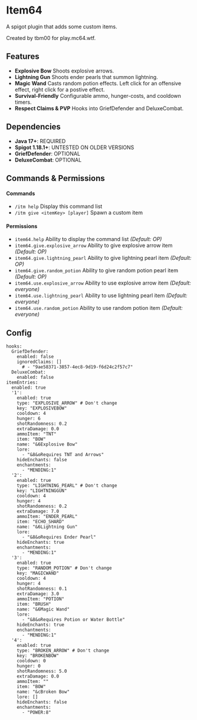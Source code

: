 # Item64
A spigot plugin that adds some custom items.

Created by tbm00 for play.mc64.wtf.

## Features
- **Explosive Bow** Shoots explosive arrows.
- **Lightning Gun** Shoots ender pearls that summon lightning.
- **Magic Wand** Casts random potion effects. Left click for an offensive effect, right click for a postive effect.
- **Survival-Friendly** Configurable ammo, hunger-costs, and cooldown timers.
- **Respect Claims & PVP** Hooks into GriefDefender and DeluxeCombat.

## Dependencies
- **Java 17+**: REQUIRED
- **Spigot 1.18.1+**: UNTESTED ON OLDER VERSIONS
- **GriefDefender**: OPTIONAL
- **DeluxeCombat**: OPTIONAL

## Commands & Permissions
#### Commands
- `/itm help` Display this command list
- `/itm give <itemKey> [player]` Spawn a custom item
#### Permissions
- `item64.help` Ability to display the command list *(Default: OP)*
- `item64.give.explosive_arrow` Ability to give explosive arrow item *(Default: OP)*
- `item64.give.lightning_pearl` Ability to give lightning pearl item *(Default: OP)*
- `item64.give.random_potion` Ability to give random potion pearl item *(Default: OP)*
- `item64.use.explosive_arrow` Ability to use explosive arrow item *(Default: everyone)*
- `item64.use.lightning_pearl` Ability to use lightning pearl item *(Default: everyone)*
- `item64.use.random_potion` Ability to use random potion item *(Default: everyone)*

## Config
```
hooks:
  GriefDefender:
    enabled: false
    ignoredClaims: []
      # - "9ae58371-3857-4ec8-9d19-f6d24c2f57c7"
  DeluxeCombat:
    enabled: false
itemEntries:
  enabled: true
  '1':
    enabled: true
    type: "EXPLOSIVE_ARROW" # Don't change
    key: "EXPLOSIVEBOW"
    cooldown: 4
    hunger: 6
    shotRandomness: 0.2
    extraDamage: 0.0
    ammoItem: "TNT"
    item: "BOW"
    name: "&6Explosive Bow"
    lore:
      - "&8&oRequires TNT and Arrows"
    hideEnchants: false
    enchantments:
      - "MENDING:1"
  '2':
    enabled: true
    type: "LIGHTNING_PEARL" # Don't change
    key: "LIGHTNINGGUN"
    cooldown: 4
    hunger: 4
    shotRandomness: 0.2
    extraDamage: 7.0
    ammoItem: "ENDER_PEARL"
    item: "ECHO_SHARD"
    name: "&6Lightning Gun"
    lore:
      - "&8&oRequires Ender Pearl"
    hideEnchants: true
    enchantments:
      - "MENDING:1"
  '3':
    enabled: true
    type: "RANDOM_POTION" # Don't change
    key: "MAGICWAND"
    cooldown: 4
    hunger: 4
    shotRandomness: 0.1
    extraDamage: 3.0
    ammoItem: "POTION"
    item: "BRUSH"
    name: "&6Magic Wand"
    lore:
      - "&8&oRequires Potion or Water Bottle"
    hideEnchants: true
    enchantments:
      - "MENDING:1"
  '4':
    enabled: true
    type: "BROKEN_ARROW" # Don't change
    key: "BROKENBOW"
    cooldown: 0
    hunger: 0
    shotRandomness: 5.0
    extraDamage: 0.0
    ammoItem: ""
    item: "BOW"
    name: "&cBroken Bow"
    lore: []
    hideEnchants: false
    enchantments:
      - "POWER:8"
```
